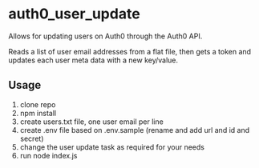 # auth0_user_update

Allows for updating users on Auth0 through the Auth0 API.

Reads a list of user email addresses from a flat file, then gets a token and updates each user meta data with a new key/value.

## Usage

1. clone repo
2. npm install
3. create users.txt file, one user email per line
4. create .env file based on .env.sample (rename and add url and id and secret)
5. change the user update task as required for your needs
6. run node index.js
